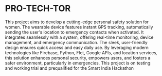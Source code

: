 # PRO-TECH-TOR
This project aims to develop a cutting-edge personal safety solution for women. The wearable device features instant GPS tracking, automatically sending the user's location to emergency contacts when activated. It integrates seamlessly with a system, offering real-time monitoring, device management, and emergency communication. The sleek, user-friendly design ensures quick access and easy daily use. By leveraging modern technologies like Firebase, Python, Flet, Google APIs, and location services, this solution enhances personal security, empowers users, and fosters a safer environment, particularly in emergencies.
This project is on testing and working trial and prequalified for the Smart India Hackathon
